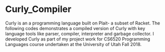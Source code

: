 # Curly_Compiler

Curly is an a programming language built on Plait- a subset of Racket. The following codes demonstrates a compiled version of Curly with key language tools like parser, compiler, interpreter and garbage collector. I developed Curly as part of my project work for CS6520 Programming Languages course undertaken at the University of Utah Fall 2018.
